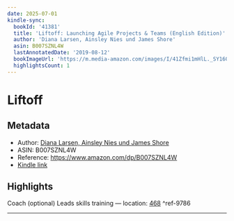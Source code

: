 ```yaml
---
date: 2025-07-01
kindle-sync:
  bookId: '41381'
  title: 'Liftoff: Launching Agile Projects & Teams (English Edition)'
  author: 'Diana Larsen, Ainsley Nies und James Shore'
  asin: B007SZNL4W
  lastAnnotatedDate: '2019-08-12'
  bookImageUrl: 'https://m.media-amazon.com/images/I/41Zfmi1mHlL._SY160.jpg'
  highlightsCount: 1
---
```

# Liftoff
## Metadata
* Author: [Diana Larsen, Ainsley Nies und James Shore](https://www.amazon.comundefined)
* ASIN: B007SZNL4W
* Reference: https://www.amazon.com/dp/B007SZNL4W
* [Kindle link](kindle://book?action=open&asin=B007SZNL4W)

## Highlights
Coach (optional) Leads skills training — location: [468](kindle://book?action=open&asin=B007SZNL4W&location=468) ^ref-9786

---
